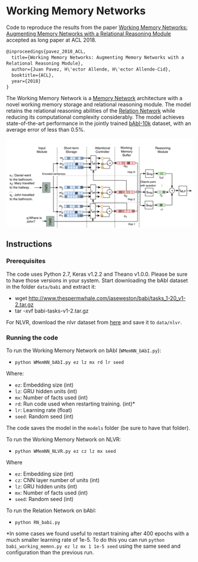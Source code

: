 # Working Memory Networks
Code to reproduce the results from the paper [Working Memory Networks: Augmenting Memory Networks with a Relational Reasoning Module]() accepted as long paper at ACL 2018.

```
@inproceedings{pavez_2018_ACL,
  title={Working Memory Networks: Augmenting Memory Networks with a Relational Reasoning Module},
  author={Juan Pavez, H\'ector Allende, H\'ector Allende-Cid},
  booktitle={ACL},
  year={2018}
}
```
The Working Memory Network is a [Memory Network](https://arxiv.org/abs/1503.08895) architecture with a novel working memory storage and relational reasoning module.
The model retains the relational reasoning abilities of the [Relation Network](https://arxiv.org/abs/1706.01427) while reducing its computational complexity considerably. The model achieves state-of-the-art performance in the jointly trained [bAbI-10k](https://arxiv.org/abs/1502.05698) dataset, with an average error of less than 0.5%.

![](/plots/paper/working_memory_networks.png)

## Instructions

### Prerequisites

The code uses Python 2.7, Keras v1.2.2 and Theano v1.0.0. Please be sure to have those versions in your system.
Start downloading the bAbI dataset in the folder `data/babi` and extract it:
- wget http://www.thespermwhale.com/jaseweston/babi/tasks_1-20_v1-2.tar.gz
- tar -xvf babi-tasks-v1-2.tar.gz

For NLVR, download the nlvr dataset from [here](https://github.com/clic-lab/nlvr) and save it to `data/nlvr`.

### Running the code

To run the Working Memory Network on bAbI (`WMemNN_bAbI.py`):
- `python WMemNN_bAbI.py ez lz mx rd lr seed`

Where: 
- `ez`: Embedding size (int)
- `lz`: GRU hidden units (int)
- `mx`: Number of facts used (int)
- `rd`: Run code used when restarting training. (int)*
- `lr`: Learning rate (float)
- `seed`: Random seed (int)

The code saves the model in the `models` folder (be sure to have that folder).

To run the Working Memory Network on NLVR:
- `python WMemNN_NLVR.py ez cz lz mx seed`

Where
- `ez`: Embedding size (int)
- `cz`: CNN layer number of units (int)
- `lz`: GRU hidden units (int)
- `mx`: Number of facts used (int)
- `seed`: Random seed (int)

To run the Relation Network on bAbI:
- `python RN_babi.py`

*In some cases we found useful to restart training after 400 epochs with a much smaller learning rate of 1e-5. To do this you can run `python babi_working_memnn.py ez lz mx 1 1e-5 seed` using the same seed and configuration than the previous run.
